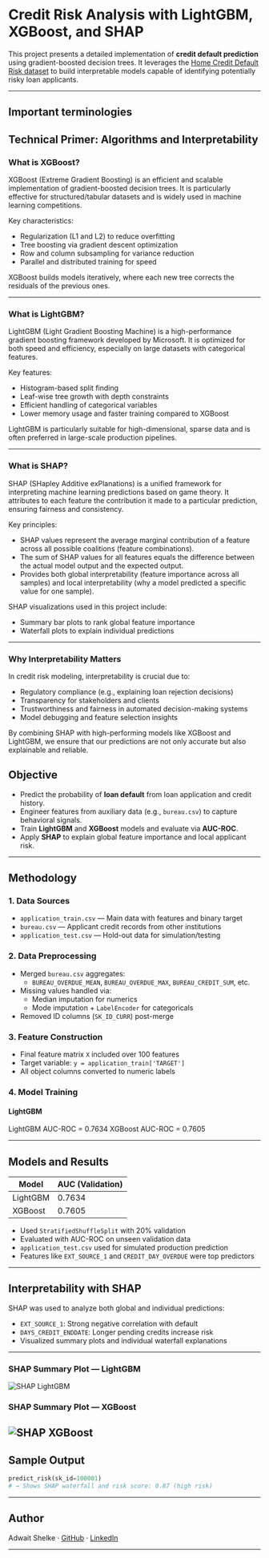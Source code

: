 #  Credit Risk Analysis with LightGBM, XGBoost, and SHAP

This project presents a detailed implementation of **credit default prediction** using gradient-boosted decision trees. It leverages the [Home Credit Default Risk dataset](https://www.kaggle.com/competitions/home-credit-default-risk) to build interpretable models capable of identifying potentially risky loan applicants.

---

## Important terminologies
## Technical Primer: Algorithms and Interpretability

### What is XGBoost?

XGBoost (Extreme Gradient Boosting) is an efficient and scalable implementation of gradient-boosted decision trees. It is particularly effective for structured/tabular datasets and is widely used in machine learning competitions.

Key characteristics:
- Regularization (L1 and L2) to reduce overfitting
- Tree boosting via gradient descent optimization
- Row and column subsampling for variance reduction
- Parallel and distributed training for speed

XGBoost builds models iteratively, where each new tree corrects the residuals of the previous ones.

---

### What is LightGBM?

LightGBM (Light Gradient Boosting Machine) is a high-performance gradient boosting framework developed by Microsoft. It is optimized for both speed and efficiency, especially on large datasets with categorical features.

Key features:
- Histogram-based split finding
- Leaf-wise tree growth with depth constraints
- Efficient handling of categorical variables
- Lower memory usage and faster training compared to XGBoost

LightGBM is particularly suitable for high-dimensional, sparse data and is often preferred in large-scale production pipelines.

---

### What is SHAP?

SHAP (SHapley Additive exPlanations) is a unified framework for interpreting machine learning predictions based on game theory. It attributes to each feature the contribution it made to a particular prediction, ensuring fairness and consistency.

Key principles:
- SHAP values represent the average marginal contribution of a feature across all possible coalitions (feature combinations).
- The sum of SHAP values for all features equals the difference between the actual model output and the expected output.
- Provides both global interpretability (feature importance across all samples) and local interpretability (why a model predicted a specific value for one sample).

SHAP visualizations used in this project include:
- Summary bar plots to rank global feature importance
- Waterfall plots to explain individual predictions

---

### Why Interpretability Matters

In credit risk modeling, interpretability is crucial due to:

- Regulatory compliance (e.g., explaining loan rejection decisions)
- Transparency for stakeholders and clients
- Trustworthiness and fairness in automated decision-making systems
- Model debugging and feature selection insights

By combining SHAP with high-performing models like XGBoost and LightGBM, we ensure that our predictions are not only accurate but also explainable and reliable.


##  Objective

- Predict the probability of **loan default** from loan application and credit history.
- Engineer features from auxiliary data (e.g., `bureau.csv`) to capture behavioral signals.
- Train **LightGBM** and **XGBoost** models and evaluate via **AUC-ROC**.
- Apply **SHAP** to explain global feature importance and local applicant risk.

---

##  Methodology

### 1. Data Sources

- `application_train.csv` — Main data with features and binary target
- `bureau.csv` — Applicant credit records from other institutions
- `application_test.csv` — Hold-out data for simulation/testing

### 2. Data Preprocessing

- Merged `bureau.csv` aggregates:  
  - `BUREAU_OVERDUE_MEAN`, `BUREAU_OVERDUE_MAX`, `BUREAU_CREDIT_SUM`, etc.
- Missing values handled via:
  - Median imputation for numerics
  - Mode imputation + `LabelEncoder` for categoricals
- Removed ID columns (`SK_ID_CURR`) post-merge

### 3. Feature Construction

- Final feature matrix `X` included over 100 features
- Target variable: `y = application_train['TARGET']`
- All object columns converted to numeric labels

### 4. Model Training

#### LightGBM

LightGBM AUC-ROC = 0.7634
XGBoost AUC-ROC = 0.7605

---

##  Models and Results

| Model    | AUC (Validation) |
| -------- | ---------------- |
| LightGBM | 0.7634             |
| XGBoost  | 0.7605             |

- Used `StratifiedShuffleSplit` with 20% validation
- Evaluated with AUC-ROC on unseen validation data
- `application_test.csv` used for simulated production prediction
- Features like `EXT_SOURCE_1` and `CREDIT_DAY_OVERDUE` were top predictors

---

##  Interpretability with SHAP

SHAP was used to analyze both global and individual predictions:

- `EXT_SOURCE_1`: Strong negative correlation with default
- `DAYS_CREDIT_ENDDATE`: Longer pending credits increase risk
- Visualized summary plots and individual waterfall explanations

---
### SHAP Summary Plot — LightGBM

![SHAP LightGBM](outputs/shap_summary_lgbm.png)

### SHAP Summary Plot — XGBoost

![SHAP XGBoost](outputs/shap_summary_xgb.png)
---
##  Sample Output

```python
predict_risk(sk_id=100001)
# → Shows SHAP waterfall and risk score: 0.87 (high risk)
```

---



##  Author

Adwait Shelke · [GitHub](https://github.com/adwaitshelke) · [LinkedIn](https://www.linkedin.com)

---




